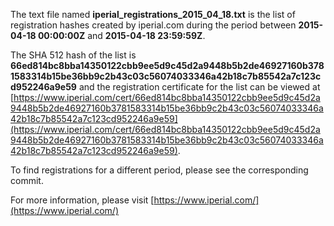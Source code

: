 The text file named **iperial_registrations_2015_04_18.txt** is the list of registration hashes created by iperial.com during the period between **2015-04-18 00:00:00Z** and **2015-04-18 23:59:59Z**.

The SHA 512 hash of the list is **66ed814bc8bba14350122cbb9ee5d9c45d2a9448b5b2de46927160b3781583314b15be36bb9c2b43c03c56074033346a42b18c7b85542a7c123cd952246a9e59** and the registration certificate for the list can be viewed at [https://www.iperial.com/cert/66ed814bc8bba14350122cbb9ee5d9c45d2a9448b5b2de46927160b3781583314b15be36bb9c2b43c03c56074033346a42b18c7b85542a7c123cd952246a9e59](https://www.iperial.com/cert/66ed814bc8bba14350122cbb9ee5d9c45d2a9448b5b2de46927160b3781583314b15be36bb9c2b43c03c56074033346a42b18c7b85542a7c123cd952246a9e59).

To find registrations for a different period, please see the corresponding commit.

For more information, please visit [https://www.iperial.com/](https://www.iperial.com/)
